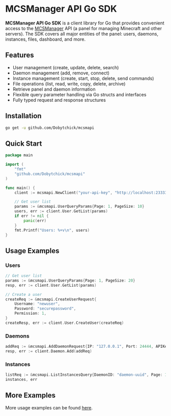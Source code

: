 # MCSManager API Go SDK

**MCSManager API Go SDK** is a client library for Go that provides convenient access to the [MCSManager](https://github.com/MCSManager/MCSManager) API (a panel for managing Minecraft and other servers). The SDK covers all major entities of the panel: users, daemons, instances, files, dashboard, and more.

## Features

- User management (create, update, delete, search)
- Daemon management (add, remove, connect)
- Instance management (create, start, stop, delete, send commands)
- File operations (list, read, write, copy, delete, archive)
- Retrieve panel and daemon information
- Flexible query parameter handling via Go structs and interfaces
- Fully typed request and response structures

## Installation

```sh
go get -u github.com/Dobytchick/mcsmapi
```

## Quick Start

```go
package main

import (
    "fmt"
    "github.com/Dobytchick/mcsmapi"
)

func main() {
    client := mcsmapi.NewClient("your-api-key", "http://localhost:23333", nil)

    // Get user list
    params := &mcsmapi.UserQueryParams{Page: 1, PageSize: 10}
    users, err := client.User.GetList(params)
    if err != nil {
        panic(err)
    }
    fmt.Printf("Users: %+v\n", users)
}
```

## Usage Examples

### Users

```go
// Get user list
params := &mcsmapi.UserQueryParams{Page: 1, PageSize: 20}
resp, err := client.User.GetList(params)

// Create a user
createReq := &mcsmapi.CreateUserRequest{
    Username: "newuser",
    Password: "securepassword",
    Permission: 1,
}
createResp, err := client.User.CreateUser(createReq)
```

### Daemons

```go
addReq := &mcsmapi.AddDaemonRequest{IP: "127.0.0.1", Port: 24444, APIKey: "daemon-key"}
resp, err := client.Daemon.Add(addReq)
```

### Instances

```go
listReq := &mcsmapi.ListInstancesQuery{DaemonID: "daemon-uuid", Page: 1, PageSize: 10}
instances, err
```

## More Examples

More usage examples can be found [here](https://github.com/Dobytchick/mcsmapi/tree/main/examples).